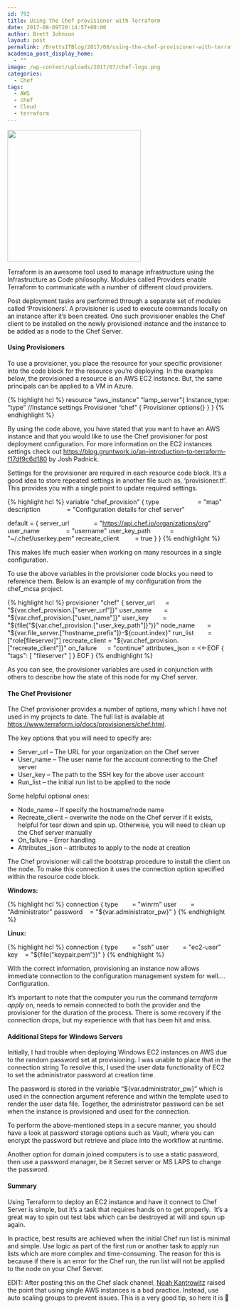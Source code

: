 ```yaml
---
id: 792
title: Using the Chef provisioner with Terraform
date: 2017-08-09T20:14:57+00:00
author: Brett Johnson
layout: post
permalink: /BrettsITBlog/2017/08/using-the-chef-provisioner-with-terraform/
academia_post_display_home:
  - ""
image: /wp-content/uploads/2017/07/chef-logo.png
categories:
  - Chef
tags:
  - AWS
  - chef
  - Cloud
  - terraform
---
```

<img class="alignnone size-medium wp-image-788" src="https://sdbrett.com/assets/images/2017/07/chef-logo-300x296.png" alt="" width="300" height="296" srcset="https://sdbrett.com/assets/images2017/07/chef-logo-300x296.png 300w, https://sdbrett.com/assets/images2017/07/chef-logo-260x256.png 260w, https://sdbrett.com/assets/images2017/07/chef-logo.png 417w" sizes="(max-width: 300px) 100vw, 300px" />


Terraform is an awesome tool used to manage infrastructure using the Infrastructure as Code philosophy. Modules called Providers enable Terraform to communicate with a number of different cloud providers.

Post deployment tasks are performed through a separate set of modules called &#8216;Provisioners&#8217;. A provisioner is used to execute commands locally on an instance after it’s been created. One such provisioner enables the Chef client to be installed on the newly provisioned instance and the instance to be added as a node to the Chef Server.

#### **Using Provisioners**

To use a provisioner, you place the resource for your specific provisioner into the code block for the resource you&#8217;re deploying. In the examples below, the provisioned a resource is an AWS EC2 instance. But, the same principals can be applied to a VM in Azure.

{% highlight hcl %}
resource “aws_instance” “lamp_server”{
  Instance_type: “type”
  //Instance settings
  Provisioner “chef” {
    Provisioner options{}
  }
}
{% endhighlight %}

By using the code above, you have stated that you want to have an AWS instance and that you would like to use the Chef provisioner for post deployment configuration. For more information on the EC2 instances settings check out <https://blog.gruntwork.io/an-introduction-to-terraform-f17df9c6d180> by Josh Padnick.

Settings for the provisioner are required in each resource code block. It&#8217;s a good idea to store repeated settings in another file such as, &#8216;provisioner.tf&#8217;. This provides you with a single point to update required settings.

{% highlight hcl %}
variable "chef_provision" { 
  type                      = "map"
  description               = "Configuration details for chef server"

  default = {
    server_url              = "https://api.chef.io/organizations/org"
    user_name               = "username"
    user_key_path           = "~/.chef/userkey.pem"
    recreate_client         = true
    }
}
{% endhighlight %}

This makes life much easier when working on many resources in a single configuration.

To use the above variables in the provisioner code blocks you need to reference them. Below is an example of my configuration from the chef_mcsa project.

{% highlight hcl %}
provisioner "chef" {
  server_url      = "${var.chef_provision.["server_url"]}"
  user_name       = "${var.chef_provision.["user_name"]}"
  user_key        = "${file("${var.chef_provision.["user_key_path"]}")}"
  node_name       = "${var.file_server.["hostname_prefix"]}-${count.index}"
  run_list        = ["role[fileserver]"]
  recreate_client = "${var.chef_provision.["recreate_client"]}"
  on_failure      = "continue"
  attributes_json = &lt;&lt;-EOF
  {
    "tags": [
      "fileserver"
    ]
  }
  EOF
}
{% endhighlight %}

As you can see, the provisioner variables are used in conjunction with others to describe how the state of this node for my Chef server.

#### **The Chef Provisioner**

The Chef provisioner provides a number of options, many which I have not used in my projects to date. The full list is available at <https://www.terraform.io/docs/provisioners/chef.html>.

The key options that you will need to specify are:

  * Server_url – The URL for your organization on the Chef server
  * User_name – The user name for the account connecting to the Chef server
  * User_key – The path to the SSH key for the above user account
  * Run_list – the initial run list to be applied to the node

Some helpful optional ones:

  * Node_name – If specify the hostname/node name
  * Recreate_client – overwrite the node on the Chef server if it exists, helpful for tear down and spin up. Otherwise, you will need to clean up the Chef server manually
  * On_failure – Error handling
  * Attributes_json – attributes to apply to the node at creation

The Chef provisioner will call the bootstrap procedure to install the client on the node. To make this connection it uses the connection option specified within the resource code block.

**Windows:**

{% highlight hcl %}
connection {
  type        = "winrm"
  user        = "Administrator"
  password    = "${var.administrator_pw}"
}
{% endhighlight %}

**Linux:**

{% highlight hcl %}
connection {
  type        = "ssh"
  user        = "ec2-user"
  key    = "${file("keypair.pem")}"
}
{% endhighlight %}

With the correct information, provisioning an instance now allows immediate connection to the configuration management system for well…. Configuration.

It’s important to note that the computer you run the command _terraform apply_ on, needs to remain connected to both the provider and the provisioner for the duration of the process. There is some recovery if the connection drops, but my experience with that has been hit and miss.

#### **Additional Steps for Windows Servers**

Initially, I had trouble when deploying Windows EC2 instances on AWS due to the random password set at provisioning. I was unable to place that in the connection string To resolve this, I used the user data functionality of EC2 to set the administrator password at creation time.

The password is stored in the variable &#8220;${var.administrator_pw}&#8221; which is used in the connection argument reference and within the template used to render the user data file. Together, the administrator password can be set when the instance is provisioned and used for the connection.

To perform the above-mentioned steps in a secure manner, you should have a look at password storage options such as Vault, where you can encrypt the password but retrieve and place into the workflow at runtime.

Another option for domain joined computers is to use a static password, then use a password manager, be it Secret server or MS LAPS to change the password.

#### **Summary**

Using Terraform to deploy an EC2 instance and have it connect to Chef Server is simple, but it’s a task that requires hands on to get properly.  It’s a great way to spin out test labs which can be destroyed at will and spun up again.

In practice, best results are achieved when the initial Chef run list is minimal and simple. Use logic as part of the first run or another task to apply run lists which are more complex and time-consuming. The reason for this is because if there is an error for the Chef run, the run list will not be applied to the node on your Chef Server.

EDIT: After posting this on the Chef slack channel, [Noah Kantrowitz](https://twitter.com/kantrn) raised the point that using single AWS instances is a bad practice. Instead, use auto scaling groups to prevent issues. This is a very good tip, so here it is 🙂